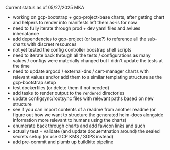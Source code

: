 Current status as of 05/27/2025 MKA

- working on gcp-bootstrap + gcp-project-base charts, after getting chart and helpers to render into manifests left them as-is for now
- need to fully iterate through prod + dev yaml files and avlues inheriatance
- add dependencies to gcp-project (or base?) to reference all the sub-charts with discreet resources
- not yet tested the config controller boostrap shell scripts
- need to iterate back through all the tests / configurations as many values / configs were materially changed but I didn't update the tests at the time
- need to update argocd / external-dns / cert-manager charts with relevant values and/or add them to a similar templating structure as the gcp-bootstrap setup
- test dockerfiles (or delete them if not needed)
- add tasks to render output to the `rendered` directories
- update configsync/rootsync files with relevant paths based on new structure
- see if you can import contents of a readme from another readme (or figure out how we want to structure the generated helm-docs alongside information more relevant to humans using the charts)
- enumerate back through charts and add favicon links and such
- actually test + validate (and update docuemtnation around) the sealed secrets setup (or use GCP KMS / SOPS instead)
- add pre-commit and plumb up buildkite pipeline 